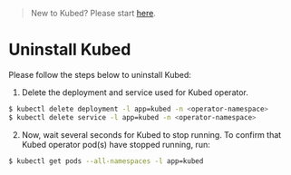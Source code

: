 > New to Kubed? Please start [here](/docs/tutorial.md).

# Uninstall Kubed
Please follow the steps below to uninstall Kubed:

1. Delete the deployment and service used for Kubed operator.
```sh
$ kubectl delete deployment -l app=kubed -n <operator-namespace>
$ kubectl delete service -l app=kubed -n <operator-namespace>
```

2. Now, wait several seconds for Kubed to stop running. To confirm that Kubed operator pod(s) have stopped running, run:
```sh
$ kubectl get pods --all-namespaces -l app=kubed
```
